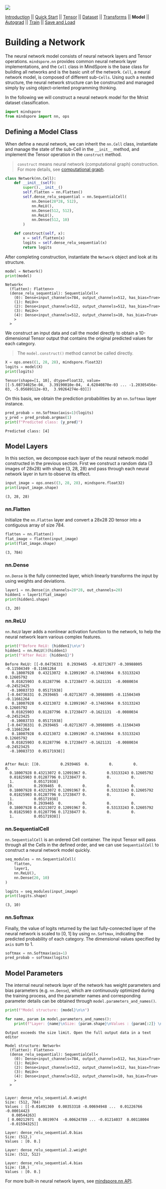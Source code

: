 <a href="https://gitee.com/mindspore/docs/blob/r2.0.0-alpha/tutorials/source_en/beginner/model.md" target="_blank"><img src="https://mindspore-website.obs.cn-north-4.myhuaweicloud.com/website-images/master/resource/_static/logo_source_en.png"></a>

[Introduction](https://www.mindspore.cn/tutorials/en/r2.0.0-alpha/beginner/introduction.html) || [Quick Start](https://www.mindspore.cn/tutorials/en/r2.0.0-alpha/beginner/quick_start.html) || [Tensor](https://www.mindspore.cn/tutorials/en/r2.0.0-alpha/beginner/tensor.html) || [Dataset](https://www.mindspore.cn/tutorials/en/r2.0.0-alpha/beginner/dataset.html) || [Transforms](https://www.mindspore.cn/tutorials/en/r2.0.0-alpha/beginner/transforms.html) || **Model** || [Autograd](https://www.mindspore.cn/tutorials/en/r2.0.0-alpha/beginner/autograd.html) || [Train](https://www.mindspore.cn/tutorials/en/r2.0.0-alpha/beginner/train.html) || [Save and Load](https://www.mindspore.cn/tutorials/en/r2.0.0-alpha/beginner/save_load.html)

# Building a Network

The neural network model consists of neural network layers and Tensor operations. `mindspore.nn` provides common neural network layer implementations, and the `Cell` class in MindSpore is the base class for building all networks and is the basic unit of the network. `Cell`, a neural network model, is composed of different sub-`Cells`. Using such a nested structure, the neural network structure can be constructed and managed simply by using object-oriented programming thinking.

In the following we will construct a neural network model for the Mnist dataset classification.

```python
import mindspore
from mindspore import nn, ops
```

## Defining a Model Class

When define a neural network, we can inherit the `nn.Cell` class, instantiate and manage the state of the sub-Cell in the `__init__` method, and implement the Tensor operation in the `construct` method.

> `construct` means neural network (computational graph) construction. For more details, see [computational graph](https://www.mindspore.cn/tutorials/en/r2.0.0-alpha/advanced/compute_graph.html).

```python
class Network(nn.Cell):
    def __init__(self):
        super().__init__()
        self.flatten = nn.Flatten()
        self.dense_relu_sequential = nn.SequentialCell(
            nn.Dense(28*28, 512),
            nn.ReLU(),
            nn.Dense(512, 512),
            nn.ReLU(),
            nn.Dense(512, 10)
        )

    def construct(self, x):
        x = self.flatten(x)
        logits = self.dense_relu_sequential(x)
        return logits
```

After completing construction, instantiate the `Network` object and look at its structure.

```python
model = Network()
print(model)
```

```text
Network<
  (flatten): Flatten<>
  (dense_relu_sequential): SequentialCell<
    (0): Dense<input_channels=784, output_channels=512, has_bias=True>
    (1): ReLU<>
    (2): Dense<input_channels=512, output_channels=512, has_bias=True>
    (3): ReLU<>
    (4): Dense<input_channels=512, output_channels=10, has_bias=True>
    >
  >
```

We construct an input data and call the model directly to obtain a 10-dimensional Tensor output that contains the original predicted values for each category.

> The `model.construct()` method cannot be called directly.

```python
X = ops.ones((1, 28, 28), mindspore.float32)
logits = model(X)
print(logits)
```

```text
Tensor(shape=[1, 10], dtype=Float32, value=
[[-5.08734025e-04,  3.39190010e-04,  4.62840870e-03 ... -1.20305456e-03, -5.05689112e-03,  3.99264274e-03]])
```

On this basis, we obtain the prediction probabilities by an `nn.Softmax` layer instance.

```python
pred_probab = nn.Softmax(axis=1)(logits)
y_pred = pred_probab.argmax(1)
print(f"Predicted class: {y_pred}")
```

```text
Predicted class: [4]
```

## Model Layers

In this section, we decompose each layer of the neural network model constructed in the previous section. First we construct a random data (3 images of 28x28) with shape (3, 28, 28) and pass through each neural network layer in turn to observe its effect.

```python
input_image = ops.ones((3, 28, 28), mindspore.float32)
print(input_image.shape)
```

```text
(3, 28, 28)
```

### nn.Flatten

Initialize the `nn.Flatten` layer and convert a 28x28 2D tensor into a contiguous array of size 784.

```python
flatten = nn.Flatten()
flat_image = flatten(input_image)
print(flat_image.shape)
```

```text
(3, 784)
```

### nn.Dense

`nn.Dense` is the fully connected layer, which linearly transforms the input by using weights and deviations.

```python
layer1 = nn.Dense(in_channels=28*28, out_channels=20)
hidden1 = layer1(flat_image)
print(hidden1.shape)
```

```text
(3, 20)
```

### nn.ReLU

`nn.ReLU` layer adds a nonlinear activation function to the network, to help the neural network learn various complex features.

```python
print(f"Before ReLU: {hidden1}\n\n")
hidden1 = nn.ReLU()(hidden1)
print(f"After ReLU: {hidden1}")
```

```text
Before ReLU: [[-0.04736331  0.2939465  -0.02713677 -0.30988005 -0.11504349 -0.11661264
   0.18007928  0.43213072  0.12091967 -0.17465964  0.53133243  0.12605792
   0.01825903  0.01287796  0.17238477 -0.1621131  -0.0080034  -0.24523425
  -0.10083733  0.05171938]
 [-0.04736331  0.2939465  -0.02713677 -0.30988005 -0.11504349 -0.11661264
   0.18007928  0.43213072  0.12091967 -0.17465964  0.53133243  0.12605792
   0.01825903  0.01287796  0.17238477 -0.1621131  -0.0080034  -0.24523425
  -0.10083733  0.05171938]
 [-0.04736331  0.2939465  -0.02713677 -0.30988005 -0.11504349 -0.11661264
   0.18007928  0.43213072  0.12091967 -0.17465964  0.53133243  0.12605792
   0.01825903  0.01287796  0.17238477 -0.1621131  -0.0080034  -0.24523425
  -0.10083733  0.05171938]]


After ReLU: [[0.         0.2939465  0.         0.         0.         0.
  0.18007928 0.43213072 0.12091967 0.         0.53133243 0.12605792
  0.01825903 0.01287796 0.17238477 0.         0.         0.
  1.         0.05171938]
 [0.         0.2939465  0.         0.         0.         0.
  0.18007928 0.43213072 0.12091967 0.         0.53133243 0.12605792
  0.01825903 0.01287796 0.17238477 0.         0.         0.
  1.         0.05171938]
 [0.         0.2939465  0.         0.         0.         0.
  0.18007928 0.43213072 0.12091967 0.         0.53133243 0.12605792
  0.01825903 0.01287796 0.17238477 0.         0.         0.
  1.         0.05171938]]
```

### nn.SequentialCell

`nn.SequentialCell` is an ordered Cell container. The input Tensor will pass through all the Cells in the defined order, and we can use `SequentialCell` to construct a neural network model quickly.

```python
seq_modules = nn.SequentialCell(
    flatten,
    layer1,
    nn.ReLU(),
    nn.Dense(20, 10)
)

logits = seq_modules(input_image)
print(logits.shape)
```

```text
(3, 10)
```

### nn.Softmax

Finally, the value of logits returned by the last fully-connected layer of the neural network is scaled to \[0, 1\] by using `nn.Softmax`, indicating the predicted probability of each category. The dimensional values specified by `axis` sum to 1.

```python
softmax = nn.Softmax(axis=1)
pred_probab = softmax(logits)
```

## Model Parameters

The internal neural network layer of the network has weight parameters and bias parameters (e.g. `nn.Dense`), which are continuously optimized during the training process, and the parameter names and corresponding parameter details can be obtained through `model.parameters_and_names()`.

```python
print(f"Model structure: {model}\n\n")

for name, param in model.parameters_and_names():
    print(f"Layer: {name}\nSize: {param.shape}\nValues : {param[:2]} \n")
```

```text
Output exceeds the size limit. Open the full output data in a text editor

Model structure: Network<
  (flatten): Flatten<>
  (dense_relu_sequential): SequentialCell<
    (0): Dense<input_channels=784, output_channels=512, has_bias=True>
    (1): ReLU<>
    (2): Dense<input_channels=512, output_channels=512, has_bias=True>
    (3): ReLU<>
    (4): Dense<input_channels=512, output_channels=10, has_bias=True>
    >
  >


Layer: dense_relu_sequential.0.weight
Size: (512, 784)
Values : [[-0.01491369  0.00353318 -0.00694948 ...  0.01226766 -0.00014423
   0.00544263]
 [ 0.00212971  0.0019974  -0.00624789 ... -0.01214037  0.00118004
  -0.01594325]]

Layer: dense_relu_sequential.0.bias
Size: (512,)
Values : [0. 0.]

Layer: dense_relu_sequential.2.weight
Size: (512, 512)

Layer: dense_relu_sequential.4.bias
Size: (10,)
Values : [0. 0.]
```

For more built-in neural network layers, see [mindspore.nn API](https://www.mindspore.cn/docs/en/r2.0.0-alpha/api_python/mindspore.nn.html).
